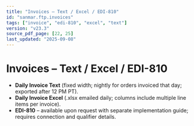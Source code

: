 ```yaml
---
title: "Invoices – Text / Excel / EDI-810"
id: "sanmar.ftp.invoices"
tags: ["invoice", "edi-810", "excel", "text"]
version: "v23.3"
source_pdf_page: [22, 25]
last_updated: "2025-09-08"
---
```


# Invoices – Text / Excel / EDI-810

- **Daily Invoice Text** (fixed width; nightly for orders invoiced that day; exported after 12 PM PT).  
- **Daily Invoice Excel** (.xlsx emailed daily; columns include multiple line items per invoice).  
- **EDI-810** – available upon request with separate implementation guide; requires connection and qualifier details.
